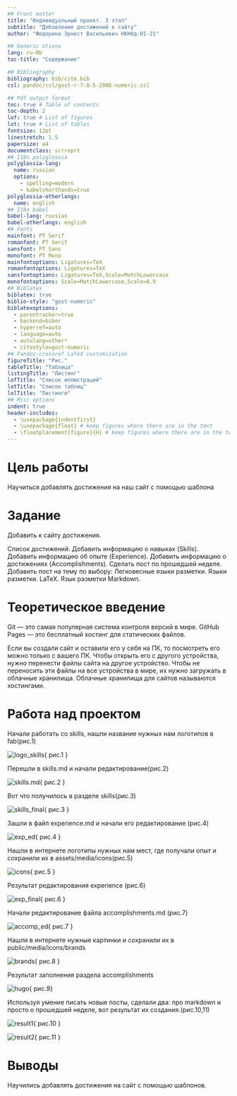 ```yaml
---
## Front matter
title: "Индивидуальный проект. 3 этап"
subtitle: "Добавление достижений к сайту"
author: "Федорина Эрнест Васильевич НКНбд-01-21"

## Generic otions
lang: ru-RU
toc-title: "Содержание"

## Bibliography
bibliography: bib/cite.bib
csl: pandoc/csl/gost-r-7-0-5-2008-numeric.csl

## Pdf output format
toc: true # Table of contents
toc-depth: 2
lof: true # List of figures
lot: true # List of tables
fontsize: 12pt
linestretch: 1.5
papersize: a4
documentclass: scrreprt
## I18n polyglossia
polyglossia-lang:
  name: russian
  options:
	- spelling=modern
	- babelshorthands=true
polyglossia-otherlangs:
  name: english
## I18n babel
babel-lang: russian
babel-otherlangs: english
## Fonts
mainfont: PT Serif
romanfont: PT Serif
sansfont: PT Sans
monofont: PT Mono
mainfontoptions: Ligatures=TeX
romanfontoptions: Ligatures=TeX
sansfontoptions: Ligatures=TeX,Scale=MatchLowercase
monofontoptions: Scale=MatchLowercase,Scale=0.9
## Biblatex
biblatex: true
biblio-style: "gost-numeric"
biblatexoptions:
  - parentracker=true
  - backend=biber
  - hyperref=auto
  - language=auto
  - autolang=other*
  - citestyle=gost-numeric
## Pandoc-crossref LaTeX customization
figureTitle: "Рис."
tableTitle: "Таблица"
listingTitle: "Листинг"
lofTitle: "Список иллюстраций"
lotTitle: "Список таблиц"
lolTitle: "Листинги"
## Misc options
indent: true
header-includes:
  - \usepackage{indentfirst}
  - \usepackage{float} # keep figures where there are in the text
  - \floatplacement{figure}{H} # keep figures where there are in the text
---
```


# Цель работы

Научиться добавлять достижения на наш сайт с помощью шаблона

# Задание

Добавить к сайту достижения.

Список достижений.
Добавить информацию о навыках (Skills).
Добавить информацию об опыте (Experience).
Добавить информацию о достижениях (Accomplishments).
Сделать пост по прошедшей неделе.
Добавить пост на тему по выбору:
Легковесные языки разметки.
Языки разметки. LaTeX.
Язык разметки Markdown.

# Теоретическое введение

Git — это самая популярная система контроля версий в мире. GitHub Pages — это бесплатный хостинг для статических файлов.

Если вы создали сайт и оставили его у себя на ПК, то посмотреть его можно только с вашего ПК. Чтобы открыть его с другого устройства, нужно перенести файлы сайта на другое устройство. Чтобы не переносить эти файлы на все устройства в мире, их нужно загружать в облачные хранилища. Облачные хранилища для сайтов называются хостингами.

# Работа над проектом

Начали работать со skills, нашли название нужных нам логотипов в fab(рис.1)

![logo_skills](image/1.png){ рис.1 }


 Перешли в skills.md и начали редактирование(рис.2)

![skills.md](image/2.png){ рис.2 }



Вот что получилось в разделе skills(рис.3)

![skills_final](image/3.png){ рис.3 }


Зашли в файл experience.md и начали его редактирование (рис.4)

![exp_ed](image/4.png){ рис.4 }


Нашли в интернете логотипы нужных нам мест, где получали опыт и сохранили их в assets/media/icons(рис.5)

![icons](image/5.png){ рис.5 }


Результат редактирования experience (рис.6)

![exp_final](image/6.png){ рис.6 }


Начали редактирование файла accomplishments.md (рис.7)

![accomp_ed](image/7.png){ рис.7 }

Нашли в интернете нужные картинки и сохранили их в public/media/icons/brands

![brands](image/8.png){ рис.8 }


Результат заполнения раздела accomplishments

![hugo](image/9.png){ рис.9}

Используя умение писать новые посты, сделали два: про markdown  и просто о прошедшей неделе, вот результат их создания.(рис.10,11)

![result1](image/10.png){ рис.10 }

![result2](image/11.png){ рис.11 }


# Выводы

Научились добавлять достижения на сайт с помощью шаблонов.


